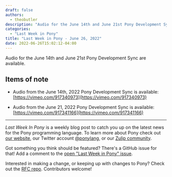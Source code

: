 ```yaml
---
draft: false
authors:
  - theobutler
description: "Audio for the June 14th and June 21st Pony Development Sync are available."
categories:
  - "Last Week in Pony"
title: "Last Week in Pony - June 26, 2022"
date: 2022-06-26T15:02:12-04:00
---
```


Audio for the June 14th and June 21st Pony Development Sync are available.

<!-- more -->

## Items of note

- Audio from the June 14th, 2022 Pony Development Sync is available: [https://vimeo.com/917340973](https://vimeo.com/917340973)

- Audio from the June 21, 2022 Pony Development Sync is available: [https://vimeo.com/917341166](https://vimeo.com/917341166)

---

_Last Week In Pony_ is a weekly blog post to catch you up on the latest news for the Pony programming language. To learn more about Pony check out [our website](https://ponylang.io), our Twitter account [@ponylang](https://twitter.com/ponylang), or our [Zulip community](https://ponylang.zulipchat.com).

Got something you think should be featured? There's a GitHub issue for that! Add a comment to the [open "Last Week in Pony" issue](https://github.com/ponylang/ponylang.github.io/issues?q=is%3Aissue+is%3Aopen+label%3Alast-week-in-pony).

Interested in making a change, or keeping up with changes to Pony? Check out the [RFC repo](https://github.com/ponylang/rfcs). Contributors welcome!
